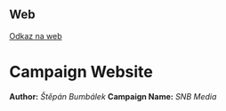 ## Web
[Odkaz na web](https://pslib-cz.github.io/2023-l4-web-campaign-SBumbalek/)
# Campaign Website
**Author:** *Štěpán Bumbálek*
**Campaign Name:** *SNB Media*
